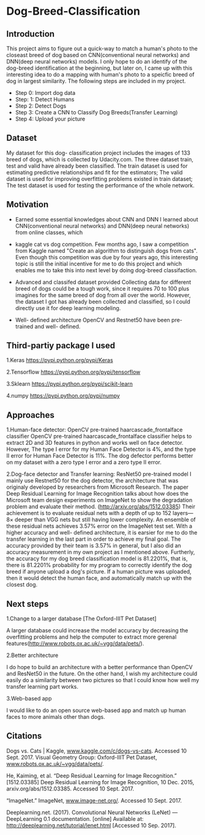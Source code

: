 # Dog-Breed-Classification

## Introduction
This project aims to figure out a quick-way to match a human's photo to the closeast breed of dog based on CNN(conventional neural networks) and DNN(deep neural networks) models. I only hope to do an identify of the dog-breed identification at the beginning, but later on, I came up with this interesting idea to do a mapping with human's photo to a speicfic breed of dog in largest similarity. The following steps are included in my project.
* Step 0: 
Import dog data
* Step: 1:
Detect Humans
* Step 2: 
Detect Dogs
* Step 3: 
Create a CNN to Classify Dog Breeds(Transfer Learning)
* Step 4:
Upload your picture

## Dataset
My dataset for this dog- classification project includes the images of 133 breed of dogs, which is collected by Udacity.com. The three dataset train, test and valid have already been classified. The train dataset is used for estimating predictive relationships and fit for the estimators; The valid dataset is used for improving overfitting problems existed in train dataset; The test dataset is used for testing the performance of the whole network.

## Motivation
* Earned some essential knowledges about CNN and DNN 
I learned about CNN(conventional neural networks) and DNN(deep neural networks) from online classes, which 

* kaggle cat vs dog competition. 
Few months ago, I saw a competition from Kaggle named "Create an algorithm to distinguish dogs from cats". Even though this competition was due by four years ago, this interesting topic is still the initial incentive for me to do this project and which enables me to take this into next level by doing dog-breed classifaction.

* Advanced and classifed dataset provided
Collecting data for different breed of dogs could be a tough work, since it requires 70 to 100 plus imagines for the same breed of dog from all over the world. However, the dataset I got has already been collected and classified, so I could directly use it for deep learning modeling.

* Well- defined architecture
OpenCV and Restnet50 have been pre-trained and well- defined.

## Third-partiy package I used
1.Keras
https://pypi.python.org/pypi/Keras

2.Tensorflow
https://pypi.python.org/pypi/tensorflow

3.Sklearn
https://pypi.python.org/pypi/scikit-learn

4.numpy
https://pypi.python.org/pypi/numpy

## Approaches
1.Human-face detector: OpenCV pre-trained haarcascade_frontalface classifier 
OpenCV pre-trained haarcascade_frontalface classifier helps to extract 2D and 3D features in python and works well on face detector. However, The type I error for my Human Face Detector is 4%, and the type II error for Human Face Detector is 11%. The dog defector performs better on my dataset with a zero type I error and a zero type II error.


2.Dog-face detector and Transfer learning: ResNet50 pre-trained model 
I mainly use Restnet50 for the dog detector, the architecture that was originaly developed by researchers from Microsoft Research. The paper Deep Residual Learning for Image Recognition talks about how does the Microsoft team design experiments on ImageNet to show the degradation problem and evaluate their method. (http://arxiv.org/abs/1512.03385) Their achievement is to evaluate residual nets with a depth of up to 152 layers—8× deeper than VGG nets but still having lower complexity. An ensemble of these residual nets achieves 3.57% error on the ImageNet test set. With a higher accuracy and well- defined architecture, it is earsier for me to do the transfer learning in the last part in order to achieve my final goal. The accuracy provided by their team is 3.57% in general, but I also did an accuracy measurement in my own project as I mentioned above. Furtherly, the accuracy for my dog breed classification model is 81.2201%, that is, there is 81.2201% probability for my program to correctly identify the dog breed if anyone upload a dog's picture. If a human picture was uploaded, then it would detect the human face, and automatically match up with the closest dog.

## Next steps
1.Change to a larger database [The Oxford-IIIT Pet Dataset]

A larger database could increase the model accuracy by decreasing the overfitting problems and help the computer to extract more gerenal features(http://www.robots.ox.ac.uk/~vgg/data/pets/).

2.Better architecture 

I do hope to build an architecture with a better performance than OpenCV and ResNet50 in the future. On the other hand, I wish my architecture could easily do a similarity between two pictures so that I could know how well my transfer learning part works.

3.Web-based app

I would like to do an open source web-based app and match up human faces to more animals other than dogs.

## Citations
Dogs vs. Cats | Kaggle, www.kaggle.com/c/dogs-vs-cats. Accessed 10 Sept. 2017.
Visual Geometry Group: Oxford-IIIT Pet Dataset, www.robots.ox.ac.uk/~vgg/data/pets/.

He, Kaiming, et al. “Deep Residual Learning for Image Recognition.” [1512.03385] Deep Residual Learning for Image Recognition, 10 Dec. 2015, arxiv.org/abs/1512.03385. Accessed 10 Sept. 2017.

“ImageNet.” ImageNet, www.image-net.org/. Accessed 10 Sept. 2017.

Deeplearning.net. (2017). Convolutional Neural Networks (LeNet) — DeepLearning 0.1 documentation. [online] Available at: http://deeplearning.net/tutorial/lenet.html [Accessed 10 Sep. 2017].

